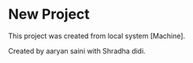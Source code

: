 # New Project
This project was created from local system [Machine].

Created by aaryan saini with Shradha didi.